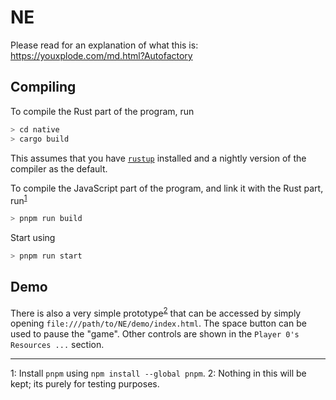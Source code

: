 <!-- markdownlint-disable no-inline-html no-bare-urls line-length header-increment commands-show-output -->

# NE

Please read for an explanation of what this is: https://youxplode.com/md.html?Autofactory

## Compiling

To compile the Rust part of the program, run

```bash
> cd native
> cargo build
```

This assumes that you have [`rustup`](https://rustup.rs/) installed and a nightly version of the compiler as the default.

To compile the JavaScript part of the program, and link it with the Rust part, run<sup>[1](#fn1)</sup>

```bash
> pnpm run build
```

Start using

```bash
> pnpm run start
```

## Demo

There is also a very simple prototype<sup>[2](#fn2)</sup> that can be accessed by simply opening `file:///path/to/NE/demo/index.html`. The space button can be used to pause the "game". Other controls are shown in the `Player 0's Resources ...` section.

---

<a name="fn1">1</a>: Install `pnpm` using `npm install --global pnpm`.
<a name="fn2">2</a>: Nothing in this will be kept; its purely for testing purposes.
